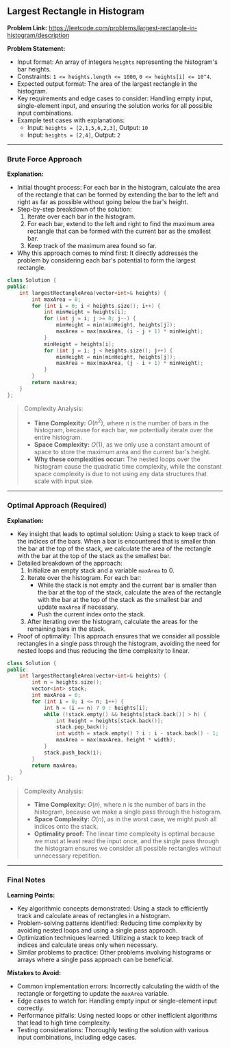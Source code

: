 ## Largest Rectangle in Histogram
**Problem Link:** https://leetcode.com/problems/largest-rectangle-in-histogram/description

**Problem Statement:**
- Input format: An array of integers `heights` representing the histogram's bar heights.
- Constraints: `1 <= heights.length <= 1000`, `0 <= heights[i] <= 10^4`.
- Expected output format: The area of the largest rectangle in the histogram.
- Key requirements and edge cases to consider: Handling empty input, single-element input, and ensuring the solution works for all possible input combinations.
- Example test cases with explanations:
  - Input: `heights = [2,1,5,6,2,3]`, Output: `10`
  - Input: `heights = [2,4]`, Output: `2`

---

### Brute Force Approach
**Explanation:**
- Initial thought process: For each bar in the histogram, calculate the area of the rectangle that can be formed by extending the bar to the left and right as far as possible without going below the bar's height.
- Step-by-step breakdown of the solution:
  1. Iterate over each bar in the histogram.
  2. For each bar, extend to the left and right to find the maximum area rectangle that can be formed with the current bar as the smallest bar.
  3. Keep track of the maximum area found so far.
- Why this approach comes to mind first: It directly addresses the problem by considering each bar's potential to form the largest rectangle.

```cpp
class Solution {
public:
    int largestRectangleArea(vector<int>& heights) {
        int maxArea = 0;
        for (int i = 0; i < heights.size(); i++) {
            int minHeight = heights[i];
            for (int j = i; j >= 0; j--) {
                minHeight = min(minHeight, heights[j]);
                maxArea = max(maxArea, (i - j + 1) * minHeight);
            }
            minHeight = heights[i];
            for (int j = i; j < heights.size(); j++) {
                minHeight = min(minHeight, heights[j]);
                maxArea = max(maxArea, (j - i + 1) * minHeight);
            }
        }
        return maxArea;
    }
};
```

> Complexity Analysis:
> - **Time Complexity:** $O(n^2)$, where $n$ is the number of bars in the histogram, because for each bar, we potentially iterate over the entire histogram.
> - **Space Complexity:** $O(1)$, as we only use a constant amount of space to store the maximum area and the current bar's height.
> - **Why these complexities occur:** The nested loops over the histogram cause the quadratic time complexity, while the constant space complexity is due to not using any data structures that scale with input size.

---

### Optimal Approach (Required)
**Explanation:**
- Key insight that leads to optimal solution: Using a stack to keep track of the indices of the bars. When a bar is encountered that is smaller than the bar at the top of the stack, we calculate the area of the rectangle with the bar at the top of the stack as the smallest bar.
- Detailed breakdown of the approach:
  1. Initialize an empty stack and a variable `maxArea` to 0.
  2. Iterate over the histogram. For each bar:
     - While the stack is not empty and the current bar is smaller than the bar at the top of the stack, calculate the area of the rectangle with the bar at the top of the stack as the smallest bar and update `maxArea` if necessary.
     - Push the current index onto the stack.
  3. After iterating over the histogram, calculate the areas for the remaining bars in the stack.
- Proof of optimality: This approach ensures that we consider all possible rectangles in a single pass through the histogram, avoiding the need for nested loops and thus reducing the time complexity to linear.

```cpp
class Solution {
public:
    int largestRectangleArea(vector<int>& heights) {
        int n = heights.size();
        vector<int> stack;
        int maxArea = 0;
        for (int i = 0; i <= n; i++) {
            int h = (i == n) ? 0 : heights[i];
            while (!stack.empty() && heights[stack.back()] > h) {
                int height = heights[stack.back()];
                stack.pop_back();
                int width = stack.empty() ? i : i - stack.back() - 1;
                maxArea = max(maxArea, height * width);
            }
            stack.push_back(i);
        }
        return maxArea;
    }
};
```

> Complexity Analysis:
> - **Time Complexity:** $O(n)$, where $n$ is the number of bars in the histogram, because we make a single pass through the histogram.
> - **Space Complexity:** $O(n)$, as in the worst case, we might push all indices onto the stack.
> - **Optimality proof:** The linear time complexity is optimal because we must at least read the input once, and the single pass through the histogram ensures we consider all possible rectangles without unnecessary repetition.

---

### Final Notes
**Learning Points:**
- Key algorithmic concepts demonstrated: Using a stack to efficiently track and calculate areas of rectangles in a histogram.
- Problem-solving patterns identified: Reducing time complexity by avoiding nested loops and using a single pass approach.
- Optimization techniques learned: Utilizing a stack to keep track of indices and calculate areas only when necessary.
- Similar problems to practice: Other problems involving histograms or arrays where a single pass approach can be beneficial.

**Mistakes to Avoid:**
- Common implementation errors: Incorrectly calculating the width of the rectangle or forgetting to update the `maxArea` variable.
- Edge cases to watch for: Handling empty input or single-element input correctly.
- Performance pitfalls: Using nested loops or other inefficient algorithms that lead to high time complexity.
- Testing considerations: Thoroughly testing the solution with various input combinations, including edge cases.